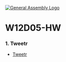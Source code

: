 [![General Assembly Logo](https://camo.githubusercontent.com/1a91b05b8f4d44b5bbfb83abac2b0996d8e26c92/687474703a2f2f692e696d6775722e636f6d2f6b6538555354712e706e67)](https://generalassemb.ly)

# W12D05-HW

### 1. Tweetr
- [Tweetr](https://git.generalassemb.ly/SEIR-526/tweetr)
